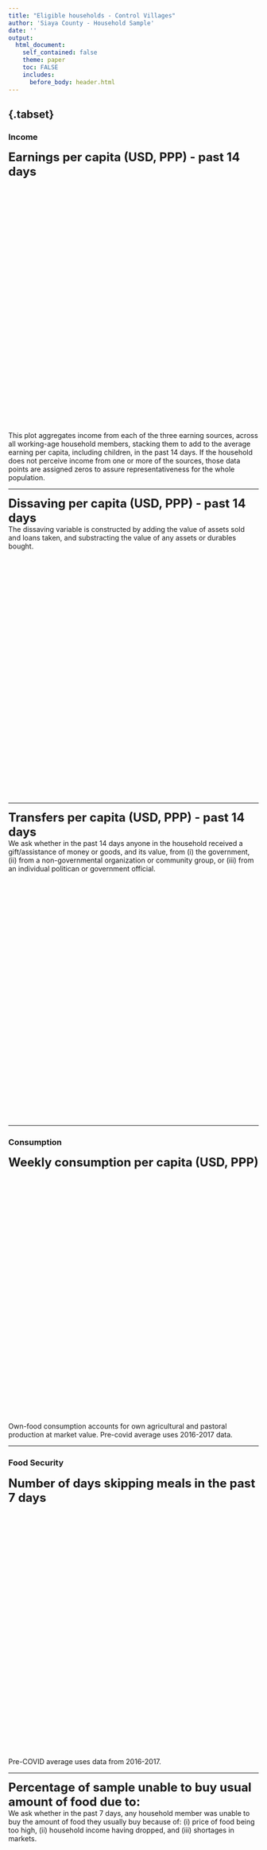 ```yaml
---
title: "Eligible households - Control Villages"
author: 'Siaya County - Household Sample'
date: ''
output:
  html_document:
    self_contained: false
    theme: paper
    toc: FALSE
    includes: 
      before_body: header.html
---
```




  
##  {.tabset}

### Income  
<font size="5">**Earnings per capita (USD, PPP) - past 14 days**</font>
<!--html_preserve--><div id="htmlwidget-03e5aa4b1f4818221972" style="width:672px;height:480px;" class="dygraphs html-widget"></div>
<script type="application/json" data-for="htmlwidget-03e5aa4b1f4818221972">{"x":{"attrs":{"axes":{"x":{"pixelsPerLabel":50,"drawGrid":false,"drawAxis":true},"y":{"drawGrid":false,"drawAxis":true}},"series":{"Wage earnings":{"axis":"y","strokeWidth":4},"Self-employment earnings":{"axis":"y","strokeWidth":4},"Agricultural earnings":{"axis":"y","strokeWidth":4}},"title":"","labels":["week","Wage earnings","Self-employment earnings","Agricultural earnings"],"retainDateWindow":false,"xlabel":"Weeks","ylabel":"USD, PPP","legend":"auto","labelsDivWidth":250,"labelsShowZeroValues":true,"labelsSeparateLines":true,"stackedGraph":true,"fillGraph":false,"fillAlpha":0.15,"stepPlot":false,"drawPoints":true,"pointSize":4,"drawGapEdgePoints":false,"connectSeparatedPoints":false,"strokeWidth":1,"strokeBorderColor":"white","colors":["#66C2A5","#FC8D62","#8DA0CB","#E78AC3","#A6D854"],"colorValue":0.5,"colorSaturation":1,"includeZero":true,"drawAxesAtZero":false,"logscale":false,"axisTickSize":3,"axisLineColor":"black","axisLineWidth":4,"axisLabelColor":"black","axisLabelFontSize":14,"axisLabelWidth":60,"drawGrid":true,"gridLineWidth":0.3,"rightGap":5,"digitsAfterDecimal":2,"labelsKMB":false,"labelsKMG2":false,"labelsUTC":false,"maxNumberWidth":6,"animatedZooms":false,"mobileDisableYTouch":true,"disableZoom":false,"highlightCircleSize":3,"highlightSeriesBackgroundAlpha":0.5,"highlightSeriesOpts":{"strokeWidth":3},"hideOverlayOnMouseOut":true},"annotations":[{"x":"1","shortText":"April 11","width":60,"height":25,"attachAtBottom":true,"series":"Agricultural earnings"},{"x":"8","shortText":"May 30","width":60,"height":25,"attachAtBottom":true,"series":"Agricultural earnings"}],"shadings":[],"events":[],"format":"numeric","data":[[0,1,2,3,4,5,6,7,8,9],[null,1.56302559375763,0.433553487062454,0.68493115901947,0.478608697652817,0.855981409549713,1.15213072299957,0.768641948699951,0.413502216339111,null],[null,0.494357645511627,0.802882313728333,0.802960932254791,0.862416446208954,0.87449848651886,0.585092961788177,0.896044671535492,0.726578593254089,null],[null,0.50554096698761,0.310581773519516,0.344471216201782,0.468504935503006,0.298878848552704,0.389931321144104,0.239796087145805,0.0871479660272598,null]],"fixedtz":false,"tzone":"","plugins":{"Crosshair":{"direction":"vertical"}}},"evals":[],"jsHooks":[]}</script><!--/html_preserve-->
  

  This plot aggregates income from each of the three earning sources, across all working-age household members, stacking them to add to the average earning per capita, including children, in the past 14 days. If the household does not perceive income from one or more of the sources, those data points are assigned zeros to assure representativeness for the whole population.  
   
***  
  
<font size="5">**Dissaving per capita (USD, PPP) - past 14 days**</font>  
 The dissaving variable is constructed by adding the value of assets sold and loans taken, and substracting the value of any assets or durables bought.  

<!--html_preserve--><div id="htmlwidget-48325be53bd64f15ce20" style="width:672px;height:480px;" class="dygraphs html-widget"></div>
<script type="application/json" data-for="htmlwidget-48325be53bd64f15ce20">{"x":{"attrs":{"axes":{"x":{"pixelsPerLabel":50,"drawGrid":false,"drawAxis":true},"y":{"drawGrid":false,"drawAxis":true}},"series":{"Dissaving":{"axis":"y","strokeWidth":4}},"title":"","labels":["week","Dissaving"],"retainDateWindow":false,"xlabel":"Weeks","ylabel":"USD, PPP","stackedGraph":false,"fillGraph":false,"fillAlpha":0.15,"stepPlot":false,"drawPoints":true,"pointSize":4,"drawGapEdgePoints":false,"connectSeparatedPoints":false,"strokeWidth":1,"strokeBorderColor":"white","colors":["#E41A1C","#377EB8","#4DAF4A","#984EA3"],"colorValue":0.5,"colorSaturation":1,"includeZero":true,"drawAxesAtZero":false,"logscale":false,"axisTickSize":3,"axisLineColor":"black","axisLineWidth":4,"axisLabelColor":"black","axisLabelFontSize":14,"axisLabelWidth":60,"drawGrid":true,"gridLineWidth":0.3,"rightGap":5,"digitsAfterDecimal":2,"labelsKMB":false,"labelsKMG2":false,"labelsUTC":false,"maxNumberWidth":6,"animatedZooms":false,"mobileDisableYTouch":true,"disableZoom":false,"highlightCircleSize":3,"highlightSeriesBackgroundAlpha":0.5,"highlightSeriesOpts":{"strokeWidth":3},"legend":"always","labelsDivWidth":210,"labelsShowZeroValues":true,"labelsSeparateLines":false,"hideOverlayOnMouseOut":true},"annotations":[{"x":"1","shortText":"April 11","width":60,"height":25,"attachAtBottom":true,"series":"Dissaving"},{"x":"8","shortText":"May 30","width":60,"height":25,"attachAtBottom":true,"series":"Dissaving"}],"shadings":[],"events":[],"format":"numeric","data":[[0,1,2,3,4,5,6,7,8,9],[null,-0.324925124645233,1.52426469326019,1.82018184661865,1.99728012084961,2.43501353263855,1.85316824913025,1.18380677700043,1.24338662624359,null]],"fixedtz":false,"tzone":"","plugins":{"Crosshair":{"direction":"vertical"}}},"evals":[],"jsHooks":[]}</script><!--/html_preserve-->

   
***  
   
  <font size="5">**Transfers per capita (USD, PPP) - past 14 days**</font>  
    We ask whether in the past 14 days anyone in the household received a gift/assistance of money or goods, and its value, from (i) the government, (ii) from a non-governmental organization or community group, or (iii) from an individual politican or government official.  

<!--html_preserve--><div id="htmlwidget-ddc00d1c4021a0cea799" style="width:672px;height:480px;" class="dygraphs html-widget"></div>
<script type="application/json" data-for="htmlwidget-ddc00d1c4021a0cea799">{"x":{"attrs":{"axes":{"x":{"pixelsPerLabel":50,"drawGrid":false,"drawAxis":true},"y":{"drawGrid":false,"drawAxis":true}},"series":{"Government":{"axis":"y","strokeWidth":4},"NGO or community group":{"axis":"y","strokeWidth":4},"Politicians":{"axis":"y","strokeWidth":4}},"title":"","labels":["week","Government","NGO or community group","Politicians"],"retainDateWindow":false,"xlabel":"Weeks","ylabel":"USD, PPP","stackedGraph":false,"fillGraph":false,"fillAlpha":0.15,"stepPlot":false,"drawPoints":true,"pointSize":4,"drawGapEdgePoints":false,"connectSeparatedPoints":false,"strokeWidth":1,"strokeBorderColor":"white","colors":["#E41A1C","#377EB8","#4DAF4A","#984EA3"],"colorValue":0.5,"colorSaturation":1,"includeZero":true,"drawAxesAtZero":false,"logscale":false,"axisTickSize":3,"axisLineColor":"black","axisLineWidth":4,"axisLabelColor":"black","axisLabelFontSize":14,"axisLabelWidth":60,"drawGrid":true,"gridLineWidth":0.3,"rightGap":5,"digitsAfterDecimal":2,"labelsKMB":false,"labelsKMG2":false,"labelsUTC":false,"maxNumberWidth":6,"animatedZooms":false,"mobileDisableYTouch":true,"disableZoom":false,"highlightCircleSize":3,"highlightSeriesBackgroundAlpha":0.5,"highlightSeriesOpts":{"strokeWidth":3},"legend":"auto","labelsDivWidth":500,"labelsShowZeroValues":true,"labelsSeparateLines":false,"hideOverlayOnMouseOut":true},"annotations":[{"x":"1","shortText":"April 11","width":60,"height":25,"attachAtBottom":true,"series":"Politicians"},{"x":"8","shortText":"May 30","width":60,"height":25,"attachAtBottom":true,"series":"Politicians"}],"shadings":[],"events":[],"format":"numeric","data":[[0,1,2,3,4,5,6,7,8,9],[null,0.00298282131552696,0.00392860407009721,0.00805989373475313,0.00653347605839372,0.0205240361392498,0.0302249435335398,0.0183895118534565,0.0296183135360479,null],[null,0.0215781070291996,0.0302352271974087,0.0391113832592964,0.0627124011516571,0.0524990931153297,0.11847285181284,0.108365967869759,0.0325199589133263,null],[null,0.0505836792290211,0.0163470413535833,0.012032532133162,0.00371220242232084,0.00859910901635885,0.0349503308534622,0.0261918362230062,0,null]],"fixedtz":false,"tzone":"","plugins":{"Crosshair":{"direction":"vertical"}}},"evals":[],"jsHooks":[]}</script><!--/html_preserve-->
  

  
*** 

### Consumption

<font size="5">**Weekly consumption per capita (USD, PPP)**</font>
<!--html_preserve--><div id="htmlwidget-5d4127838190aa661b5b" style="width:672px;height:480px;" class="dygraphs html-widget"></div>
<script type="application/json" data-for="htmlwidget-5d4127838190aa661b5b">{"x":{"attrs":{"axes":{"x":{"pixelsPerLabel":50,"drawGrid":false,"drawAxis":true},"y":{"drawGrid":false,"drawAxis":true}},"series":{"Non-food expenditure":{"axis":"y","strokeWidth":4},"Food expenditure":{"axis":"y","strokeWidth":4},"Own-food consumption":{"axis":"y","strokeWidth":4}},"title":"","labels":["week","Non-food expenditure","Food expenditure","Own-food consumption"],"retainDateWindow":false,"xlabel":"Weeks","ylabel":"USD, PPP","legend":"auto","labelsDivWidth":250,"labelsShowZeroValues":true,"labelsSeparateLines":true,"stackedGraph":true,"fillGraph":false,"fillAlpha":0.15,"stepPlot":false,"drawPoints":true,"pointSize":4,"drawGapEdgePoints":false,"connectSeparatedPoints":false,"strokeWidth":1,"strokeBorderColor":"white","colors":["#66C2A5","#FC8D62","#8DA0CB","#E78AC3"],"colorValue":0.5,"colorSaturation":1,"includeZero":true,"drawAxesAtZero":false,"logscale":false,"axisTickSize":3,"axisLineColor":"black","axisLineWidth":4,"axisLabelColor":"black","axisLabelFontSize":14,"axisLabelWidth":60,"drawGrid":true,"gridLineWidth":0.3,"rightGap":5,"digitsAfterDecimal":2,"labelsKMB":false,"labelsKMG2":false,"labelsUTC":false,"maxNumberWidth":6,"animatedZooms":false,"mobileDisableYTouch":true,"disableZoom":false,"highlightCircleSize":3,"highlightSeriesBackgroundAlpha":0.5,"highlightSeriesOpts":{"strokeWidth":3},"hideOverlayOnMouseOut":true},"group":"Siaya County Sample","annotations":[{"x":"1","shortText":"April 11","width":60,"height":25,"attachAtBottom":true,"series":"Own-food consumption"},{"x":"8","shortText":"May 30","width":60,"height":25,"attachAtBottom":true,"series":"Own-food consumption"}],"shadings":[],"events":[{"pos":8.63761425018311,"label":"Pre-COVID average, food expenditure","labelLoc":"left","color":"orange","strokePattern":[2,2],"axis":"y"}],"format":"numeric","data":[[0,1,2,3,4,5,6,7,8,9],[null,5.09439849853516,3.39861512184143,5.64681386947632,4.28326797485352,3.71495127677917,3.47959303855896,3.24903297424316,3.94151043891907,null],[null,4.36887168884277,3.57114720344543,4.12275552749634,4.90834712982178,4.44330883026123,4.5844292640686,4.18466854095459,4.48288011550903,null],[null,2.48117733001709,2.20012760162354,2.17627120018005,2.52412271499634,1.98510181903839,2.24744033813477,2.17047834396362,1.80035042762756,null]],"plugins":{"Crosshair":{"direction":"vertical"}},"fixedtz":false,"tzone":""},"evals":[],"jsHooks":[]}</script><!--/html_preserve-->
Own-food consumption accounts for own agricultural and pastoral production at market value. Pre-covid average uses 2016-2017 data.

*** 

### Food Security  
<font size="5">**Number of days skipping meals in the past 7 days**</font>  

<!--html_preserve--><div id="htmlwidget-518a030256c41de83f48" style="width:672px;height:480px;" class="dygraphs html-widget"></div>
<script type="application/json" data-for="htmlwidget-518a030256c41de83f48">{"x":{"attrs":{"axes":{"x":{"pixelsPerLabel":50,"drawGrid":false,"drawAxis":true},"y":{"drawGrid":false,"drawAxis":true}},"series":{"Adults skipped meals":{"axis":"y","strokeWidth":4},"Children skipped meals":{"axis":"y","strokeWidth":4}},"title":"","labels":["week","Adults skipped meals","Children skipped meals"],"retainDateWindow":false,"xlabel":"Weeks","ylabel":"Number of days","stackedGraph":false,"fillGraph":false,"fillAlpha":0.15,"stepPlot":false,"drawPoints":true,"pointSize":4,"drawGapEdgePoints":false,"connectSeparatedPoints":false,"strokeWidth":1,"strokeBorderColor":"white","colors":["#E41A1C","#377EB8","#4DAF4A","#984EA3"],"colorValue":0.5,"colorSaturation":1,"includeZero":true,"drawAxesAtZero":false,"logscale":false,"axisTickSize":3,"axisLineColor":"black","axisLineWidth":4,"axisLabelColor":"black","axisLabelFontSize":14,"axisLabelWidth":60,"drawGrid":true,"gridLineWidth":0.3,"rightGap":5,"digitsAfterDecimal":2,"labelsKMB":false,"labelsKMG2":false,"labelsUTC":false,"maxNumberWidth":6,"animatedZooms":false,"mobileDisableYTouch":true,"disableZoom":false,"highlightCircleSize":3,"highlightSeriesBackgroundAlpha":0.5,"highlightSeriesOpts":{"strokeWidth":3},"legend":"auto","labelsDivWidth":210,"labelsShowZeroValues":true,"labelsSeparateLines":true,"hideOverlayOnMouseOut":true},"annotations":[{"x":"1","shortText":"April 11","width":60,"height":25,"attachAtBottom":true,"series":"Children skipped meals"},{"x":"8","shortText":"May 30","width":60,"height":25,"attachAtBottom":true,"series":"Children skipped meals"}],"shadings":[],"events":[{"pos":0.950723528862,"label":"Pre-COVID average","labelLoc":"left","color":"red","strokePattern":[2,2],"axis":"y"},{"pos":0.593185901641846,"label":"Pre-COVID average","labelLoc":"left","color":"cornflowerblue","strokePattern":[2,2],"axis":"y"}],"format":"numeric","data":[[0,1,2,3,4,5,6,7,8,9],[null,1.41354191303253,1.33201324939728,1.88422179222107,1.76177585124969,1.75486624240875,1.86277461051941,1.68882966041565,2.00863575935364,null],[null,1.09534215927124,1.05403673648834,1.30153155326843,1.16915953159332,1.29108273983002,1.25495994091034,1.23694229125977,1.28929424285889,null]],"fixedtz":false,"tzone":"","plugins":{"Crosshair":{"direction":"vertical"}}},"evals":[],"jsHooks":[]}</script><!--/html_preserve-->
Pre-COVID average uses data from 2016-2017.
     
***  
  
<font size="5">**Percentage of sample unable to buy usual amount of food due to:**</font>  
 We ask whether in the past 7 days, any household member was unable to buy the amount of food they usually buy because of: (i) price of food being too high, (ii) household income having dropped, and (iii) shortages in markets.  
   
 
   
<!--html_preserve--><div id="htmlwidget-4b4546a94264e8491f36" style="width:672px;height:480px;" class="dygraphs html-widget"></div>
<script type="application/json" data-for="htmlwidget-4b4546a94264e8491f36">{"x":{"attrs":{"axes":{"x":{"pixelsPerLabel":75,"drawGrid":false,"drawAxis":true},"y":{"drawGrid":false,"drawAxis":true}},"series":{"High food prices":{"axis":"y","strokeWidth":4},"Income drop":{"axis":"y","strokeWidth":4},"Shortages in markets":{"axis":"y","strokeWidth":4}},"title":"","labels":["week","High food prices","Income drop","Shortages in markets"],"retainDateWindow":false,"xlabel":"Weeks","ylabel":"Percentage of sample","stackedGraph":false,"fillGraph":false,"fillAlpha":0.15,"stepPlot":false,"drawPoints":true,"pointSize":4,"drawGapEdgePoints":false,"connectSeparatedPoints":false,"strokeWidth":1,"strokeBorderColor":"white","colors":["#E41A1C","#377EB8","#4DAF4A","#984EA3"],"colorValue":0.5,"colorSaturation":1,"includeZero":true,"drawAxesAtZero":false,"logscale":false,"axisTickSize":3,"axisLineColor":"black","axisLineWidth":4,"axisLabelColor":"black","axisLabelFontSize":14,"axisLabelWidth":60,"drawGrid":true,"gridLineWidth":0.3,"rightGap":5,"digitsAfterDecimal":2,"labelsKMB":false,"labelsKMG2":false,"labelsUTC":false,"maxNumberWidth":6,"animatedZooms":false,"mobileDisableYTouch":true,"disableZoom":false,"highlightCircleSize":3,"highlightSeriesBackgroundAlpha":0.5,"highlightSeriesOpts":{"strokeWidth":3},"legend":"auto","labelsDivWidth":450,"labelsShowZeroValues":true,"labelsSeparateLines":false,"hideOverlayOnMouseOut":true,"showRangeSelector":true,"dateWindow":["2","9"],"rangeSelectorHeight":40,"rangeSelectorPlotFillColor":" #A7B1C4","rangeSelectorPlotStrokeColor":"#808FAB","interactionModel":"Dygraph.Interaction.defaultModel"},"annotations":[{"x":"3","shortText":"April 25","width":60,"height":25,"attachAtBottom":true,"series":"Shortages in markets"},{"x":"8","shortText":"May 30","width":60,"height":25,"attachAtBottom":true,"series":"Shortages in markets"}],"shadings":[],"events":[],"format":"numeric","data":[[0,1,2,3,4,5,6,7,8,9],[null,null,null,70.6506271362305,71.7828369140625,74.0769729614258,79.1922607421875,76.204345703125,75.1546173095703,null],[null,null,null,72.9594497680664,64.1472244262695,74.6779708862305,76.787239074707,72.2406463623047,72.8437728881836,null],[null,null,null,53.350341796875,51.7851715087891,52.1602516174316,46.0406494140625,45.1745223999023,43.2767791748047,null]],"fixedtz":false,"tzone":"","plugins":{"Crosshair":{"direction":"vertical"}}},"evals":["attrs.interactionModel"],"jsHooks":[]}</script><!--/html_preserve-->
 
     
***  
   
   <font size="5">**Other food hardship experiences, percentage of sample**</font>  
    We ask whether in the past 7 days, any household member experienced: (i) having to reduce the number of meals and/or the portion of each meal they would usually eat, (ii) difficulties in going to food markets due to mobility restrictions imposed by government, and (iii) difficulties in buying food due to most food markets being closed.  
    
  
<!--html_preserve--><div id="htmlwidget-e720dc530cf96c3ce1c7" style="width:672px;height:480px;" class="dygraphs html-widget"></div>
<script type="application/json" data-for="htmlwidget-e720dc530cf96c3ce1c7">{"x":{"attrs":{"axes":{"x":{"pixelsPerLabel":75,"drawGrid":false,"drawAxis":true},"y":{"drawGrid":false,"drawAxis":true}},"series":{"Had to reduce meals":{"axis":"y","strokeWidth":4},"Mobility restrictions impede going to market":{"axis":"y","strokeWidth":4},"Closed food markets":{"axis":"y","strokeWidth":4}},"title":"","labels":["week","Had to reduce meals","Mobility restrictions impede going to market","Closed food markets"],"retainDateWindow":false,"xlabel":"Weeks","ylabel":"Percentage of sample","stackedGraph":false,"fillGraph":false,"fillAlpha":0.15,"stepPlot":false,"drawPoints":true,"pointSize":4,"drawGapEdgePoints":false,"connectSeparatedPoints":false,"strokeWidth":1,"strokeBorderColor":"white","colors":["#66C2A5","#FC8D62","#8DA0CB","#E78AC3"],"colorValue":0.5,"colorSaturation":1,"includeZero":true,"drawAxesAtZero":false,"logscale":false,"axisTickSize":3,"axisLineColor":"black","axisLineWidth":4,"axisLabelColor":"black","axisLabelFontSize":14,"axisLabelWidth":60,"drawGrid":true,"gridLineWidth":0.3,"rightGap":5,"digitsAfterDecimal":2,"labelsKMB":false,"labelsKMG2":false,"labelsUTC":false,"maxNumberWidth":6,"animatedZooms":false,"mobileDisableYTouch":true,"disableZoom":false,"highlightCircleSize":3,"highlightSeriesBackgroundAlpha":0.5,"highlightSeriesOpts":{"strokeWidth":3},"legend":"auto","labelsDivWidth":475,"labelsShowZeroValues":true,"labelsSeparateLines":false,"hideOverlayOnMouseOut":true,"showRangeSelector":true,"dateWindow":["2","9"],"rangeSelectorHeight":40,"rangeSelectorPlotFillColor":" #A7B1C4","rangeSelectorPlotStrokeColor":"#808FAB","interactionModel":"Dygraph.Interaction.defaultModel"},"annotations":[{"x":"3","shortText":"April 25","width":60,"height":25,"attachAtBottom":true,"series":"Closed food markets"},{"x":"8","shortText":"May 30","width":60,"height":25,"attachAtBottom":true,"series":"Closed food markets"}],"shadings":[],"events":[],"format":"numeric","data":[[0,1,2,3,4,5,6,7,8,9],[null,null,null,49.1098327636719,46.6667251586914,54.984260559082,48.4770812988281,49.8399047851562,60.6513977050781,null],[null,null,null,47.4548149108887,49.2675590515137,45.5992393493652,44.362606048584,47.404354095459,42.5888824462891,null],[null,null,null,46.7664947509766,45.1317901611328,43.2057456970215,45.8674354553223,40.9169464111328,36.6492881774902,null]],"fixedtz":false,"tzone":"","plugins":{"Crosshair":{"direction":"vertical"}}},"evals":["attrs.interactionModel"],"jsHooks":[]}</script><!--/html_preserve-->
 
   
***  
### Household enterprises  
<font size="5">**Enterprises revenue and profits in the past 14 days**</font>
<!--html_preserve--><div id="htmlwidget-ff79f9212d2d8ecef98b" style="width:672px;height:480px;" class="dygraphs html-widget"></div>
<script type="application/json" data-for="htmlwidget-ff79f9212d2d8ecef98b">{"x":{"attrs":{"axes":{"x":{"pixelsPerLabel":50,"drawGrid":false,"drawAxis":true},"y":{"drawGrid":false,"drawAxis":true}},"series":{"Total enterprise revenue":{"axis":"y","strokeWidth":4},"Total enterprise profits":{"axis":"y","strokeWidth":4}},"title":"","labels":["week","Total enterprise revenue","Total enterprise profits"],"retainDateWindow":false,"xlabel":"Weeks","ylabel":"USD, PPP","stackedGraph":false,"fillGraph":false,"fillAlpha":0.15,"stepPlot":false,"drawPoints":true,"pointSize":4,"drawGapEdgePoints":false,"connectSeparatedPoints":false,"strokeWidth":1,"strokeBorderColor":"white","colors":["#E41A1C","#377EB8","#4DAF4A","#984EA3"],"colorValue":0.5,"colorSaturation":1,"includeZero":true,"drawAxesAtZero":false,"logscale":false,"axisTickSize":3,"axisLineColor":"black","axisLineWidth":4,"axisLabelColor":"black","axisLabelFontSize":14,"axisLabelWidth":60,"drawGrid":true,"gridLineWidth":0.3,"rightGap":5,"digitsAfterDecimal":2,"labelsKMB":false,"labelsKMG2":false,"labelsUTC":false,"maxNumberWidth":6,"animatedZooms":false,"mobileDisableYTouch":true,"disableZoom":false,"highlightCircleSize":3,"highlightSeriesBackgroundAlpha":0.5,"highlightSeriesOpts":{"strokeWidth":3},"legend":"auto","labelsDivWidth":200,"labelsShowZeroValues":true,"labelsSeparateLines":true,"hideOverlayOnMouseOut":true},"annotations":[{"x":"1","shortText":"April 11","width":60,"height":25,"attachAtBottom":true,"series":"Total enterprise profits"},{"x":"8","shortText":"May 30","width":60,"height":25,"attachAtBottom":true,"series":"Total enterprise profits"}],"shadings":[],"events":[],"format":"numeric","data":[[0,1,2,3,4,5,6,7,8,9],[null,44.3854446411133,58.433708190918,43.9592361450195,37.5421981811523,35.2333869934082,31.3356285095215,66.6551208496094,64.6016082763672,null],[null,14.0010576248169,17.9788284301758,13.4922389984131,12.2287845611572,10.4473438262939,11.4137525558472,22.5277347564697,23.0187931060791,null]],"fixedtz":false,"tzone":"","plugins":{"Crosshair":{"direction":"vertical"}}},"evals":[],"jsHooks":[]}</script><!--/html_preserve-->
  
  ***  

### COVID-19  

<font size="5">**Reported COVID-19 Behavior Adoption**</font>    
We ask respondents whether they have changed their behavior in any way since learning about COVID-19, and if so, how  it has changed.

<!--html_preserve--><div id="htmlwidget-33e4de1f70fcfb7c37b9" style="width:672px;height:480px;" class="dygraphs html-widget"></div>
<script type="application/json" data-for="htmlwidget-33e4de1f70fcfb7c37b9">{"x":{"attrs":{"axes":{"x":{"pixelsPerLabel":50,"drawGrid":false,"drawAxis":true},"y":{"drawGrid":false,"drawAxis":true}},"series":{"Hand Washing":{"axis":"y","strokeWidth":4},"Face Mask":{"axis":"y","strokeWidth":4},"Stay Home":{"axis":"y","strokeWidth":4},"Hand Sanitizer":{"axis":"y","strokeWidth":4}},"title":"","labels":["week","Hand Washing","Face Mask","Stay Home","Hand Sanitizer"],"retainDateWindow":false,"xlabel":"Weeks","ylabel":"Percentage of sample","legend":"auto","labelsDivWidth":580,"labelsShowZeroValues":true,"labelsSeparateLines":false,"stackedGraph":false,"fillGraph":false,"fillAlpha":0.15,"stepPlot":false,"drawPoints":true,"pointSize":4,"drawGapEdgePoints":false,"connectSeparatedPoints":false,"strokeWidth":1,"strokeBorderColor":"white","colors":["#66C2A5","#FC8D62","#8DA0CB","#E78AC3"],"colorValue":0.5,"colorSaturation":1,"includeZero":true,"drawAxesAtZero":false,"logscale":false,"axisTickSize":3,"axisLineColor":"black","axisLineWidth":4,"axisLabelColor":"black","axisLabelFontSize":14,"axisLabelWidth":60,"drawGrid":true,"gridLineWidth":0.3,"rightGap":5,"digitsAfterDecimal":2,"labelsKMB":false,"labelsKMG2":false,"labelsUTC":false,"maxNumberWidth":6,"animatedZooms":false,"mobileDisableYTouch":true,"disableZoom":false,"highlightCircleSize":3,"highlightSeriesBackgroundAlpha":0.5,"highlightSeriesOpts":{"strokeWidth":3},"hideOverlayOnMouseOut":true},"annotations":[{"x":"1","shortText":"April 11","width":60,"height":25,"attachAtBottom":true,"series":"Hand Sanitizer"},{"x":"8","shortText":"May 30","width":60,"height":25,"attachAtBottom":true,"series":"Hand Sanitizer"}],"shadings":[],"events":[{"pos":1.7,"label":"Face masks mandatory","labelLoc":"bottom","color":"black","strokePattern":[7,3],"axis":"x"}],"format":"numeric","data":[[0,1,2,3,4,5,6,7,8,9],[null,84.7409973144531,89.3836822509766,83.6991958618164,84.4693908691406,88.2388229370117,87.5232238769531,88.8625564575195,92.1420364379883,null],[null,8.43404102325439,28.6422996520996,45.4381637573242,59.7357330322266,70.1484985351562,70.6527709960938,82.3527221679688,72.8067855834961,null],[null,37.8529624938965,41.0170364379883,35.6665534973145,32.6438980102539,31.930980682373,40.0582389831543,41.7446441650391,29.1259136199951,null],[null,22.5670642852783,23.8241710662842,21.296028137207,22.5312824249268,16.5976886749268,19.4247245788574,16.0826511383057,17.021390914917,null]],"fixedtz":false,"tzone":"","plugins":{"Crosshair":{"direction":"vertical"}}},"evals":[],"jsHooks":[]}</script><!--/html_preserve-->
   
    
***  

<font size="5">**Reported COVID-19 Symptoms, past 14 days**</font>  
We ask respondents whether they have experienced any illnesses or symptoms of a given list in the past 14 days.  
  

<!--html_preserve--><div id="htmlwidget-696fc56d9eb3a1ea1a7d" style="width:672px;height:480px;" class="dygraphs html-widget"></div>
<script type="application/json" data-for="htmlwidget-696fc56d9eb3a1ea1a7d">{"x":{"attrs":{"axes":{"x":{"pixelsPerLabel":50,"drawGrid":false,"drawAxis":true},"y":{"drawGrid":false,"drawAxis":true}},"series":{"Fever":{"axis":"y","strokeWidth":4},"Tired":{"axis":"y","strokeWidth":4},"Cough":{"axis":"y","strokeWidth":4},"Fever+Cough":{"axis":"y","strokeWidth":4}},"title":"","labels":["week","Fever","Tired","Cough","Fever+Cough"],"retainDateWindow":false,"xlabel":"Weeks","ylabel":"Percentage of sample","legend":"auto","labelsDivWidth":500,"labelsShowZeroValues":true,"labelsSeparateLines":false,"stackedGraph":false,"fillGraph":false,"fillAlpha":0.15,"stepPlot":false,"drawPoints":true,"pointSize":4,"drawGapEdgePoints":false,"connectSeparatedPoints":false,"strokeWidth":1,"strokeBorderColor":"white","colors":["#66C2A5","#FC8D62","#8DA0CB","#E78AC3"],"colorValue":0.5,"colorSaturation":1,"includeZero":true,"drawAxesAtZero":false,"logscale":false,"axisTickSize":3,"axisLineColor":"black","axisLineWidth":4,"axisLabelColor":"black","axisLabelFontSize":14,"axisLabelWidth":60,"drawGrid":true,"gridLineWidth":0.3,"rightGap":5,"digitsAfterDecimal":2,"labelsKMB":false,"labelsKMG2":false,"labelsUTC":false,"maxNumberWidth":6,"animatedZooms":false,"mobileDisableYTouch":true,"disableZoom":false,"highlightCircleSize":3,"highlightSeriesBackgroundAlpha":0.5,"highlightSeriesOpts":{"strokeWidth":3},"hideOverlayOnMouseOut":true},"annotations":[{"x":"1","shortText":"April 11","width":60,"height":25,"attachAtBottom":true,"series":"Fever+Cough"},{"x":"8","shortText":"May 30","width":60,"height":25,"attachAtBottom":true,"series":"Fever+Cough"}],"shadings":[],"events":[],"format":"numeric","data":[[0,1,2,3,4,5,6,7,8,9],[null,15.0459718704224,14.6030712127686,12.4927434921265,13.3201580047607,12.8931121826172,17.641357421875,14.2283067703247,15.6359329223633,null],[null,8.03249454498291,7.512451171875,2.42268490791321,4.49235343933105,3.60284638404846,5.01928329467773,4.45985221862793,2.18132638931274,null],[null,10.3602867126465,5.00862503051758,1.71152710914612,2.0826780796051,7.10077524185181,3.08152985572815,1.28688514232635,2.17023110389709,null],[null,2.93076300621033,1.79572904109955,1.32443499565125,0.886962652206421,3.96395444869995,2.61910128593445,0.577916979789734,1.10508692264557,null]],"fixedtz":false,"tzone":"","plugins":{"Crosshair":{"direction":"vertical"}}},"evals":[],"jsHooks":[]}</script><!--/html_preserve-->
  
  

*** 

<font size="5">**Number of in-person interactions (other than HH members)**</font>  
  We ask: "Taken together, how many people outside this household have you interacted with in-person?"   

<!--html_preserve--><div id="htmlwidget-2191c3777448396e3bb7" style="width:672px;height:480px;" class="dygraphs html-widget"></div>
<script type="application/json" data-for="htmlwidget-2191c3777448396e3bb7">{"x":{"attrs":{"axes":{"x":{"pixelsPerLabel":50,"drawGrid":false,"drawAxis":true},"y":{"drawGrid":false,"drawAxis":true}},"series":{"In the past 14 days":{"axis":"y","strokeWidth":4},"In the past 7 days":{"axis":"y","strokeWidth":4},"Today":{"axis":"y","strokeWidth":4}},"title":"","labels":["week","In the past 14 days","In the past 7 days","Today"],"retainDateWindow":false,"xlabel":"Weeks","ylabel":"Number of people","legend":"auto","labelsDivWidth":500,"labelsShowZeroValues":true,"labelsSeparateLines":false,"highlightCircleSize":3,"highlightSeriesBackgroundAlpha":0.5,"highlightSeriesOpts":{"strokeWidth":3},"hideOverlayOnMouseOut":true,"stackedGraph":false,"fillGraph":false,"fillAlpha":0.15,"stepPlot":false,"drawPoints":true,"pointSize":4,"drawGapEdgePoints":false,"connectSeparatedPoints":false,"strokeWidth":1,"strokeBorderColor":"white","colors":["#E41A1C","#377EB8","#4DAF4A","#984EA3"],"colorValue":0.5,"colorSaturation":1,"includeZero":true,"drawAxesAtZero":false,"logscale":false,"axisTickSize":3,"axisLineColor":"black","axisLineWidth":4,"axisLabelColor":"black","axisLabelFontSize":14,"axisLabelWidth":60,"drawGrid":true,"gridLineWidth":0.3,"rightGap":5,"digitsAfterDecimal":2,"labelsKMB":false,"labelsKMG2":false,"labelsUTC":false,"maxNumberWidth":6,"animatedZooms":false,"mobileDisableYTouch":true,"disableZoom":false},"annotations":[{"x":"1","shortText":"April 11","width":60,"height":25,"attachAtBottom":true,"series":"Today"},{"x":"8","shortText":"May 30","width":60,"height":25,"attachAtBottom":true,"series":"Today"}],"shadings":[],"events":[],"format":"numeric","data":[[0,1,2,3,4,5,6,7,8,9],[null,10.8028039932251,11.5434694290161,12.9963474273682,14.1159181594849,13.5901546478271,14.9857978820801,14.0865592956543,17.9291973114014,null],[null,8.52245807647705,8.87246227264404,10.1295948028564,10.7105979919434,11.1864585876465,11.869514465332,11.6890077590942,14.6808061599731,null],[null,3.18575310707092,3.01866483688354,2.88494563102722,3.30444359779358,3.00526189804077,3.05654716491699,3.00977683067322,3.29037117958069,null]],"plugins":{"Crosshair":{"direction":"vertical"}},"fixedtz":false,"tzone":""},"evals":[],"jsHooks":[]}</script><!--/html_preserve-->
  

*** 
  
### Labor Supply

<font size="5">**Weekly labor supply (hours per household adult)**</font>
<!--html_preserve--><div id="htmlwidget-d633480491dc18c43965" style="width:672px;height:480px;" class="dygraphs html-widget"></div>
<script type="application/json" data-for="htmlwidget-d633480491dc18c43965">{"x":{"attrs":{"axes":{"x":{"pixelsPerLabel":50,"drawGrid":false,"drawAxis":true},"y":{"drawGrid":false,"drawAxis":true}},"series":{"Agricultural labor supply":{"axis":"y","strokeWidth":4},"Wage labor supply":{"axis":"y","strokeWidth":4},"Own enterprise labor supply":{"axis":"y","strokeWidth":4}},"title":"","labels":["week","Agricultural labor supply","Wage labor supply","Own enterprise labor supply"],"retainDateWindow":false,"xlabel":"Weeks","ylabel":"Hours per adult household member","legend":"auto","labelsDivWidth":550,"labelsShowZeroValues":true,"labelsSeparateLines":false,"stackedGraph":true,"fillGraph":false,"fillAlpha":0.15,"stepPlot":false,"drawPoints":true,"pointSize":4,"drawGapEdgePoints":false,"connectSeparatedPoints":false,"strokeWidth":1,"strokeBorderColor":"white","colors":["#66C2A5","#FC8D62","#8DA0CB","#E78AC3"],"colorValue":0.5,"colorSaturation":1,"includeZero":true,"drawAxesAtZero":false,"logscale":false,"axisTickSize":3,"axisLineColor":"black","axisLineWidth":4,"axisLabelColor":"black","axisLabelFontSize":14,"axisLabelWidth":60,"drawGrid":true,"gridLineWidth":0.3,"rightGap":5,"digitsAfterDecimal":2,"labelsKMB":false,"labelsKMG2":false,"labelsUTC":false,"maxNumberWidth":6,"animatedZooms":false,"mobileDisableYTouch":true,"disableZoom":false,"highlightCircleSize":3,"highlightSeriesBackgroundAlpha":0.5,"highlightSeriesOpts":{"strokeWidth":3},"hideOverlayOnMouseOut":true},"group":"Siaya County Sample","annotations":[{"x":"1","shortText":"April 11","width":60,"height":25,"attachAtBottom":true,"series":"Own enterprise labor supply"},{"x":"8","shortText":"May 30","width":60,"height":25,"attachAtBottom":true,"series":"Own enterprise labor supply"}],"shadings":[],"events":[],"format":"numeric","data":[[0,1,2,3,4,5,6,7,8,9],[null,15.4078016281128,18.4411544799805,18.5461521148682,19.201343536377,18.8299102783203,17.5974140167236,17.9711990356445,16.6770496368408,null],[null,1.10347330570221,0.687610685825348,1.47062468528748,0.99830162525177,1.11063599586487,1.39587378501892,1.5570513010025,1.3612607717514,null],[null,1.49260866641998,2.86584830284119,3.7396411895752,3.2979302406311,3.56481194496155,2.39488220214844,3.98506617546082,2.80776143074036,null]],"plugins":{"Crosshair":{"direction":"vertical"}},"fixedtz":false,"tzone":""},"evals":[],"jsHooks":[]}</script><!--/html_preserve-->
  
  This plot aggregates hours worked on each of the three sources, across all working-age household members, stacking them to add to the average weekly labor supply per household adult. If the household does not work any hours on one or more of the labor categories, those data points are assigned zeros to assure representativeness of the whole population. 

***  
### Children Education  

<font size="5">**Children educational activities**</font>  
     We ask what has each child been doing over the last 15 minutes, whether the child has done any learning-related activities in the past 24 hours, and if so, what kind of activity. From this question we also learn whether the child attended school.
<!--html_preserve--><div id="htmlwidget-a038db5152ed974a0921" style="width:672px;height:480px;" class="dygraphs html-widget"></div>
<script type="application/json" data-for="htmlwidget-a038db5152ed974a0921">{"x":{"attrs":{"axes":{"x":{"pixelsPerLabel":50,"drawGrid":false,"drawAxis":true},"y":{"drawGrid":false,"drawAxis":true}},"series":{"Attended school in past 24hrs":{"axis":"y","strokeWidth":4},"Any learning in past 24hrs":{"axis":"y","strokeWidth":4},"Any learning in past 15mins":{"axis":"y","strokeWidth":4}},"title":"","labels":["week","Attended school in past 24hrs","Any learning in past 24hrs","Any learning in past 15mins"],"retainDateWindow":false,"xlabel":"Weeks","ylabel":"Percentage of sample","legend":"auto","labelsDivWidth":570,"labelsShowZeroValues":true,"labelsSeparateLines":false,"highlightCircleSize":3,"highlightSeriesBackgroundAlpha":0.5,"highlightSeriesOpts":{"strokeWidth":3},"hideOverlayOnMouseOut":true,"stackedGraph":false,"fillGraph":false,"fillAlpha":0.15,"stepPlot":false,"drawPoints":true,"pointSize":4,"drawGapEdgePoints":false,"connectSeparatedPoints":false,"strokeWidth":1,"strokeBorderColor":"white","colors":["#E41A1C","#377EB8","#4DAF4A","#984EA3"],"colorValue":0.5,"colorSaturation":1,"includeZero":false,"drawAxesAtZero":false,"logscale":false,"axisTickSize":3,"axisLineColor":"black","axisLineWidth":4,"axisLabelColor":"black","axisLabelFontSize":14,"axisLabelWidth":60,"drawGrid":true,"gridLineWidth":0.3,"rightGap":5,"digitsAfterDecimal":2,"labelsKMB":false,"labelsKMG2":false,"labelsUTC":false,"maxNumberWidth":6,"animatedZooms":false,"mobileDisableYTouch":true,"disableZoom":false},"group":"Siaya County Sample","annotations":[{"x":"1","shortText":"April 11","width":60,"height":25,"attachAtBottom":true,"series":"Any learning in past 15mins"},{"x":"8","shortText":"May 30","width":60,"height":25,"attachAtBottom":true,"series":"Any learning in past 15mins"}],"shadings":[],"events":[],"format":"numeric","data":[[0,1,2,3,4,5,6,7,8,9],[null,25.211296081543,32.4708290100098,28.9974327087402,29.0617027282715,31.3329486846924,33.059741973877,33.5579452514648,30.9527397155762,null],[null,72.365608215332,66.0940322875977,68.998176574707,67.4165496826172,66.9119567871094,66.7434844970703,63.8107299804688,67.9222030639648,null],[null,6.33577108383179,2.27788805961609,3.65414500236511,2.9028480052948,4.13324975967407,2.63301563262939,2.4998140335083,0,null]],"plugins":{"Crosshair":{"direction":"vertical"}},"fixedtz":false,"tzone":""},"evals":[],"jsHooks":[]}</script><!--/html_preserve-->

   
   
***  
  
### Household Violence


<font size="5">**Gender violence**</font>

We ask married/cohabitant female respondents whether their husband/partner has (i) threaten to harm them or someone close to them, (ii) hit, slapped, kicked, or physically hurt them, and (iii) forced them to perform sexual acts.*  
<!--html_preserve--><div id="htmlwidget-52a7a5c9d48ccea7962d" style="width:672px;height:480px;" class="dygraphs html-widget"></div>
<script type="application/json" data-for="htmlwidget-52a7a5c9d48ccea7962d">{"x":{"attrs":{"axes":{"x":{"pixelsPerLabel":50,"drawGrid":false,"drawAxis":true},"y":{"drawGrid":false,"drawAxis":true}},"series":{"Threaten to harm them":{"axis":"y","strokeWidth":4},"Physically hurt them":{"axis":"y","strokeWidth":4},"Forced them to perform sexual acts":{"axis":"y","strokeWidth":4}},"title":"","labels":["week","Threaten to harm them","Physically hurt them","Forced them to perform sexual acts"],"retainDateWindow":false,"xlabel":"Weeks","ylabel":"Percentage of married/cohabitant females","legend":"auto","labelsDivWidth":580,"labelsShowZeroValues":true,"labelsSeparateLines":false,"highlightCircleSize":3,"highlightSeriesBackgroundAlpha":0.5,"highlightSeriesOpts":{"strokeWidth":3},"hideOverlayOnMouseOut":true,"stackedGraph":false,"fillGraph":false,"fillAlpha":0.15,"stepPlot":false,"drawPoints":true,"pointSize":4,"drawGapEdgePoints":false,"connectSeparatedPoints":false,"strokeWidth":1,"strokeBorderColor":"white","colors":["#E41A1C","#377EB8","#4DAF4A","#984EA3"],"colorValue":0.5,"colorSaturation":1,"includeZero":false,"drawAxesAtZero":false,"logscale":false,"axisTickSize":3,"axisLineColor":"black","axisLineWidth":4,"axisLabelColor":"black","axisLabelFontSize":14,"axisLabelWidth":60,"drawGrid":true,"gridLineWidth":0.3,"rightGap":5,"digitsAfterDecimal":2,"labelsKMB":false,"labelsKMG2":false,"labelsUTC":false,"maxNumberWidth":6,"animatedZooms":false,"mobileDisableYTouch":true,"disableZoom":false},"group":"Siaya County Sample","annotations":[{"x":"1","shortText":"April 11","width":60,"height":25,"attachAtBottom":true,"series":"Forced them to perform sexual acts"},{"x":"8","shortText":"May 30","width":60,"height":25,"attachAtBottom":true,"series":"Forced them to perform sexual acts"}],"shadings":[],"events":[],"format":"numeric","data":[[0,1,2,3,4,5,6,7,8,9],[null,1.10865640640259,3.10610747337341,5.66948938369751,7.84325456619263,11.5280780792236,5.12263107299805,9.58884334564209,9.08101844787598,null],[null,3.90623092651367,4.93361330032349,5.51496028900146,3.05113959312439,1.79863202571869,1.0034019947052,0.791276335716248,1.96889340877533,null],[null,0.842838287353516,4.19198226928711,0,1.46454703807831,0.854357600212097,0,7.66313505172729,11.1570625305176,null]],"plugins":{"Crosshair":{"direction":"vertical"}},"fixedtz":false,"tzone":""},"evals":[],"jsHooks":[]}</script><!--/html_preserve-->
  *This plot shows data only for the share of female respondents that were surveyed by a female field officer, and are currently married or living with a partner. This sub-sample accounts for ~55% of all married/cohabitant females in the study sample, and ~36% of all females.  
     
***  
  
<font size="5">**Violence in the household**</font>  
We ask: (i) Over the past 14 days, has there been a higher than usual amount of fights with members of your household?, and (ii) In the past 14 days, did you or your partner ever beat any of the children living in this household?  
<!--html_preserve--><div id="htmlwidget-ef55f23b99c6a0750049" style="width:672px;height:480px;" class="dygraphs html-widget"></div>
<script type="application/json" data-for="htmlwidget-ef55f23b99c6a0750049">{"x":{"attrs":{"axes":{"x":{"pixelsPerLabel":50,"drawGrid":false,"drawAxis":true},"y":{"drawGrid":false,"drawAxis":true}},"series":{"Children were beaten":{"axis":"y","strokeWidth":4},"More fights than usual":{"axis":"y","strokeWidth":4}},"title":"","labels":["week","Children were beaten","More fights than usual"],"retainDateWindow":false,"xlabel":"Weeks","ylabel":"Percentage of sample","legend":"auto","labelsDivWidth":350,"labelsShowZeroValues":true,"labelsSeparateLines":false,"highlightCircleSize":3,"highlightSeriesBackgroundAlpha":0.5,"highlightSeriesOpts":{"strokeWidth":3},"hideOverlayOnMouseOut":true,"stackedGraph":false,"fillGraph":false,"fillAlpha":0.15,"stepPlot":false,"drawPoints":true,"pointSize":4,"drawGapEdgePoints":false,"connectSeparatedPoints":false,"strokeWidth":1,"strokeBorderColor":"white","colors":["#E41A1C","#377EB8","#4DAF4A","#984EA3"],"colorValue":0.5,"colorSaturation":1,"includeZero":false,"drawAxesAtZero":false,"logscale":false,"axisTickSize":3,"axisLineColor":"black","axisLineWidth":4,"axisLabelColor":"black","axisLabelFontSize":14,"axisLabelWidth":60,"drawGrid":true,"gridLineWidth":0.3,"rightGap":5,"digitsAfterDecimal":2,"labelsKMB":false,"labelsKMG2":false,"labelsUTC":false,"maxNumberWidth":6,"animatedZooms":false,"mobileDisableYTouch":true,"disableZoom":false},"group":"Siaya County Sample","annotations":[{"x":"1","shortText":"April 11","width":60,"height":25,"attachAtBottom":true,"series":"More fights than usual"},{"x":"8","shortText":"May 30","width":60,"height":25,"attachAtBottom":true,"series":"More fights than usual"}],"shadings":[],"events":[],"format":"numeric","data":[[0,1,2,3,4,5,6,7,8,9],[null,null,21.2420616149902,23.0441837310791,26.7562351226807,23.1181297302246,25.5592670440674,26.9867172241211,29.5283851623535,null],[null,5.94799709320068,4.60954141616821,6.2290153503418,6.07728862762451,9.4780330657959,10.1654996871948,7.13798332214355,12.1993942260742,null]],"plugins":{"Crosshair":{"direction":"vertical"}},"fixedtz":false,"tzone":""},"evals":[],"jsHooks":[]}</script><!--/html_preserve-->


***  

### Trust

<font size="5">**Trust in government**</font>  

How much do you trust your country’s government to take care of its citizens?  
<!--html_preserve--><div id="htmlwidget-3309d5a9fdc38c559d48" style="width:672px;height:480px;" class="dygraphs html-widget"></div>
<script type="application/json" data-for="htmlwidget-3309d5a9fdc38c559d48">{"x":{"attrs":{"axes":{"x":{"pixelsPerLabel":50,"drawGrid":false,"drawAxis":true},"y":{"valueRange":[0,110],"drawGrid":false,"drawAxis":true}},"series":{"Strongly distrust":{"axis":"y","strokeWidth":4},"Somewhat distrust":{"axis":"y","strokeWidth":4},"Neither trust nor distrust":{"axis":"y","strokeWidth":4},"Somewhat trust":{"axis":"y","strokeWidth":4},"Strongly trust":{"axis":"y","strokeWidth":4}},"title":"","labels":["week","Strongly distrust","Somewhat distrust","Neither trust nor distrust","Somewhat trust","Strongly trust"],"retainDateWindow":false,"xlabel":"Weeks","ylabel":"Percentage of sample","legend":"auto","labelsDivWidth":450,"labelsShowZeroValues":true,"labelsSeparateLines":false,"stackedGraph":true,"fillGraph":false,"fillAlpha":0.15,"stepPlot":false,"drawPoints":true,"pointSize":4,"drawGapEdgePoints":false,"connectSeparatedPoints":false,"strokeWidth":1,"strokeBorderColor":"white","colors":["#66C2A5","#FC8D62","#8DA0CB","#E78AC3","#A6D854"],"colorValue":0.5,"colorSaturation":1,"includeZero":true,"drawAxesAtZero":false,"logscale":false,"axisTickSize":3,"axisLineColor":"black","axisLineWidth":4,"axisLabelColor":"black","axisLabelFontSize":14,"axisLabelWidth":60,"drawGrid":true,"gridLineWidth":0.3,"rightGap":5,"digitsAfterDecimal":2,"labelsKMB":false,"labelsKMG2":false,"labelsUTC":false,"maxNumberWidth":6,"animatedZooms":false,"mobileDisableYTouch":true,"disableZoom":false,"highlightCircleSize":3,"highlightSeriesBackgroundAlpha":0.5,"highlightSeriesOpts":{"strokeWidth":3},"hideOverlayOnMouseOut":true},"group":"Siaya County Sample","annotations":[{"x":"1","shortText":"April 11","width":60,"height":25,"attachAtBottom":true,"series":"Strongly trust"},{"x":"8","shortText":"May 30","width":60,"height":25,"attachAtBottom":true,"series":"Strongly trust"}],"shadings":[],"events":[],"format":"numeric","data":[[0,1,2,3,4,5,6,7,8,9],[null,3.74988913536072,2.71481323242188,5.02290534973145,2.93886709213257,4.15013456344604,3.32460021972656,9.45348739624023,8.08773899078369,null],[null,7.41757440567017,6.79365396499634,6.15456485748291,4.65741014480591,3.99455046653748,5.81718921661377,4.93887710571289,2.87225794792175,null],[null,6.82697677612305,4.30166673660278,8.27661228179932,7.30208921432495,8.22310256958008,4.32018661499023,6.23874378204346,10.1258935928345,null],[null,34.1615943908691,35.6298332214355,26.3030433654785,26.1630058288574,31.0016193389893,28.341854095459,27.2488269805908,29.8547267913818,null],[null,47.8439674377441,50.5600318908691,54.2428741455078,58.9386291503906,52.6305923461914,58.1961708068848,52.1200637817383,49.059383392334,null]],"plugins":{"Crosshair":{"direction":"vertical"}},"fixedtz":false,"tzone":""},"evals":[],"jsHooks":[]}</script><!--/html_preserve-->
   
***   
  
  <font size="5">**Trust in other people**</font>  

Generally speaking, would you say that most people can be trusted or that you need to be very careful in dealing with people?  
<!--html_preserve--><div id="htmlwidget-86b75106727997802bb3" style="width:672px;height:480px;" class="dygraphs html-widget"></div>
<script type="application/json" data-for="htmlwidget-86b75106727997802bb3">{"x":{"attrs":{"axes":{"x":{"pixelsPerLabel":50,"drawGrid":false,"drawAxis":true},"y":{"valueRange":[0,110],"drawGrid":false,"drawAxis":true}},"series":{"Need to be careful":{"axis":"y","strokeWidth":4},"Most people can be trusted":{"axis":"y","strokeWidth":4},"Don't know":{"axis":"y","strokeWidth":4}},"title":"","labels":["week","Need to be careful","Most people can be trusted","Don't know"],"retainDateWindow":false,"xlabel":"Weeks","ylabel":"Percentage of sample","legend":"auto","labelsDivWidth":500,"labelsShowZeroValues":true,"labelsSeparateLines":false,"stackedGraph":true,"fillGraph":false,"fillAlpha":0.15,"stepPlot":false,"drawPoints":true,"pointSize":4,"drawGapEdgePoints":false,"connectSeparatedPoints":false,"strokeWidth":1,"strokeBorderColor":"white","colors":["#E41A1C","#377EB8","#4DAF4A","#984EA3","#FF7F00"],"colorValue":0.5,"colorSaturation":1,"includeZero":true,"drawAxesAtZero":false,"logscale":false,"axisTickSize":3,"axisLineColor":"black","axisLineWidth":4,"axisLabelColor":"black","axisLabelFontSize":14,"axisLabelWidth":60,"drawGrid":true,"gridLineWidth":0.3,"rightGap":5,"digitsAfterDecimal":2,"labelsKMB":false,"labelsKMG2":false,"labelsUTC":false,"maxNumberWidth":6,"animatedZooms":false,"mobileDisableYTouch":true,"disableZoom":false,"highlightCircleSize":3,"highlightSeriesBackgroundAlpha":0.5,"highlightSeriesOpts":{"strokeWidth":3},"hideOverlayOnMouseOut":true},"group":"Siaya County Sample","annotations":[],"shadings":[],"events":[],"format":"numeric","data":[[0,1,2,3,4,5,6,7,8,9],[null,94.9024353027344,95.3830413818359,93.9597091674805,93.1927108764648,93.8841171264648,93.2766036987305,95.5109100341797,96.177131652832,null],[null,4.66904067993164,4.61695671081543,5.49059152603149,6.48081159591675,6.11588335037231,6.19629526138306,3.44678282737732,3.04398226737976,null],[null,0.428523302078247,0,0.549700021743774,0.326477825641632,0,0.527104258537292,1.04230773448944,0.778886616230011,null]],"plugins":{"Crosshair":{"direction":"vertical"}},"fixedtz":false,"tzone":""},"evals":[],"jsHooks":[]}</script><!--/html_preserve-->


*** 

### Mental health


<font size="5">**Depression, CES-D-10**</font>  

**The Centre for Epidemiological Studies Depression Scale** (CES-D-10) is a 10-item Likert scale questionnaire assessing depressive symptoms in the past week. It includes three items on depressed affect, five items on somatic symptoms, and two on positive affect. Options for each item range from “rarely or none of the time” (score of 0) to “all of the time” (score of 3). Scoring is reversed for positive affect statements. Total scores can range from 0 to 30. **Higher scores suggest greater severity of symptoms.**  

<!--html_preserve--><div id="htmlwidget-04c3a6d893d5326d5401" style="width:672px;height:480px;" class="dygraphs html-widget"></div>
<script type="application/json" data-for="htmlwidget-04c3a6d893d5326d5401">{"x":{"attrs":{"axes":{"x":{"pixelsPerLabel":50,"drawGrid":false,"drawAxis":true},"y":{"drawGrid":false,"drawAxis":true}},"series":{"CES-D score":{"axis":"y","strokeWidth":4}},"title":"","labels":["week","CES-D score"],"retainDateWindow":false,"xlabel":"Weeks","ylabel":"Average score","legend":"auto","labelsDivWidth":450,"labelsShowZeroValues":true,"labelsSeparateLines":false,"stackedGraph":false,"fillGraph":false,"fillAlpha":0.15,"stepPlot":false,"drawPoints":true,"pointSize":4,"drawGapEdgePoints":false,"connectSeparatedPoints":false,"strokeWidth":1,"strokeBorderColor":"white","colors":["#66C2A5","#FC8D62","#8DA0CB","#E78AC3","#A6D854"],"colorValue":0.5,"colorSaturation":1,"includeZero":true,"drawAxesAtZero":false,"logscale":false,"axisTickSize":3,"axisLineColor":"black","axisLineWidth":4,"axisLabelColor":"black","axisLabelFontSize":14,"axisLabelWidth":60,"drawGrid":true,"gridLineWidth":0.3,"rightGap":5,"digitsAfterDecimal":2,"labelsKMB":false,"labelsKMG2":false,"labelsUTC":false,"maxNumberWidth":6,"animatedZooms":false,"mobileDisableYTouch":true,"disableZoom":false,"highlightCircleSize":3,"highlightSeriesBackgroundAlpha":0.5,"highlightSeriesOpts":{"strokeWidth":3},"hideOverlayOnMouseOut":true},"group":"Siaya County Sample","annotations":[{"x":"1","shortText":"April 11","width":60,"height":25,"attachAtBottom":true,"series":"CES-D score"},{"x":"8","shortText":"May 30","width":60,"height":25,"attachAtBottom":true,"series":"CES-D score"}],"shadings":[],"events":[],"format":"numeric","data":[[0,1,2,3,4,5,6,7,8,9],[null,10.6042289733887,11.1191854476929,11.6560821533203,9.09587001800537,10.0281190872192,9.71574020385742,9.26282501220703,10.7255182266235,null]],"plugins":{"Crosshair":{"direction":"vertical"}},"fixedtz":false,"tzone":""},"evals":[],"jsHooks":[]}</script><!--/html_preserve-->
   
***  

We also ask questions 1-5 on core mental health from the John Hopkins Bloomberg School of Public Health (JHSPH) [resource](https://www.elizabethstuart.org/files/MH_survey-items-request_03_20.pdf).  

<font size="5">**Nervious, anxious or on edge**</font>  

In the past 7 days, how often have you felt nervous, anxious, or on edge?  
<!--html_preserve--><div id="htmlwidget-0f517c9fdea16e0bae71" style="width:672px;height:480px;" class="dygraphs html-widget"></div>
<script type="application/json" data-for="htmlwidget-0f517c9fdea16e0bae71">{"x":{"attrs":{"axes":{"x":{"pixelsPerLabel":50,"drawGrid":false,"drawAxis":true},"y":{"valueRange":[0,110],"drawGrid":false,"drawAxis":true}},"series":{"5-7 days":{"axis":"y","strokeWidth":4},"3-4 days":{"axis":"y","strokeWidth":4},"1-2 days":{"axis":"y","strokeWidth":4},"Not at all or less than one day":{"axis":"y","strokeWidth":4}},"title":"","labels":["week","5-7 days","3-4 days","1-2 days","Not at all or less than one day"],"retainDateWindow":false,"xlabel":"Weeks","ylabel":"Percentage of sample","legend":"auto","labelsDivWidth":450,"labelsShowZeroValues":true,"labelsSeparateLines":false,"stackedGraph":true,"fillGraph":false,"fillAlpha":0.15,"stepPlot":false,"drawPoints":true,"pointSize":4,"drawGapEdgePoints":false,"connectSeparatedPoints":false,"strokeWidth":1,"strokeBorderColor":"white","colors":["#66C2A5","#FC8D62","#8DA0CB","#E78AC3","#A6D854"],"colorValue":0.5,"colorSaturation":1,"includeZero":true,"drawAxesAtZero":false,"logscale":false,"axisTickSize":3,"axisLineColor":"black","axisLineWidth":4,"axisLabelColor":"black","axisLabelFontSize":14,"axisLabelWidth":60,"drawGrid":true,"gridLineWidth":0.3,"rightGap":5,"digitsAfterDecimal":2,"labelsKMB":false,"labelsKMG2":false,"labelsUTC":false,"maxNumberWidth":6,"animatedZooms":false,"mobileDisableYTouch":true,"disableZoom":false,"highlightCircleSize":3,"highlightSeriesBackgroundAlpha":0.5,"highlightSeriesOpts":{"strokeWidth":3},"hideOverlayOnMouseOut":true},"group":"Siaya County Sample","annotations":[{"x":"1","shortText":"April 11","width":60,"height":25,"attachAtBottom":true,"series":"Not at all or less than one day"},{"x":"8","shortText":"May 30","width":60,"height":25,"attachAtBottom":true,"series":"Not at all or less than one day"}],"shadings":[],"events":[],"format":"numeric","data":[[0,1,2,3,4,5,6,7,8,9],[null,20.4400367736816,22.7318325042725,21.73024559021,14.0018892288208,27.5676460266113,24.8712768554688,16.2213096618652,24.9826812744141,null],[null,11.7018852233887,21.9867458343506,26.1409702301025,25.4361248016357,17.4287700653076,21.5775203704834,27.0775566101074,29.6972045898438,null],[null,29.4415950775146,26.3742122650146,24.8066349029541,21.8648204803467,25.6918106079102,28.5015468597412,28.2885608673096,21.7798137664795,null],[null,38.4164848327637,28.9072093963623,27.3221492767334,38.6971664428711,29.3117733001709,25.0496559143066,28.4125747680664,23.54030418396,null]],"plugins":{"Crosshair":{"direction":"vertical"}},"fixedtz":false,"tzone":""},"evals":[],"jsHooks":[]}</script><!--/html_preserve-->
   
*** 
<font size="5">**Depressed**</font>    

In the past 7 days, how often have you felt depressed?  

<!--html_preserve--><div id="htmlwidget-3d4acaf3674b686f854d" style="width:672px;height:480px;" class="dygraphs html-widget"></div>
<script type="application/json" data-for="htmlwidget-3d4acaf3674b686f854d">{"x":{"attrs":{"axes":{"x":{"pixelsPerLabel":50,"drawGrid":false,"drawAxis":true},"y":{"valueRange":[0,110],"drawGrid":false,"drawAxis":true}},"series":{"5-7 days":{"axis":"y","strokeWidth":4},"3-4 days":{"axis":"y","strokeWidth":4},"1-2 days":{"axis":"y","strokeWidth":4},"Not at all or less than one day":{"axis":"y","strokeWidth":4}},"title":"","labels":["week","5-7 days","3-4 days","1-2 days","Not at all or less than one day"],"retainDateWindow":false,"xlabel":"Weeks","ylabel":"Percentage of sample","legend":"auto","labelsDivWidth":450,"labelsShowZeroValues":true,"labelsSeparateLines":false,"stackedGraph":true,"fillGraph":false,"fillAlpha":0.15,"stepPlot":false,"drawPoints":true,"pointSize":4,"drawGapEdgePoints":false,"connectSeparatedPoints":false,"strokeWidth":1,"strokeBorderColor":"white","colors":["#66C2A5","#FC8D62","#8DA0CB","#E78AC3","#A6D854"],"colorValue":0.5,"colorSaturation":1,"includeZero":true,"drawAxesAtZero":false,"logscale":false,"axisTickSize":3,"axisLineColor":"black","axisLineWidth":4,"axisLabelColor":"black","axisLabelFontSize":14,"axisLabelWidth":60,"drawGrid":true,"gridLineWidth":0.3,"rightGap":5,"digitsAfterDecimal":2,"labelsKMB":false,"labelsKMG2":false,"labelsUTC":false,"maxNumberWidth":6,"animatedZooms":false,"mobileDisableYTouch":true,"disableZoom":false,"highlightCircleSize":3,"highlightSeriesBackgroundAlpha":0.5,"highlightSeriesOpts":{"strokeWidth":3},"hideOverlayOnMouseOut":true},"group":"Siaya County Sample","annotations":[{"x":"1","shortText":"April 11","width":60,"height":25,"attachAtBottom":true,"series":"Not at all or less than one day"},{"x":"8","shortText":"May 30","width":60,"height":25,"attachAtBottom":true,"series":"Not at all or less than one day"}],"shadings":[],"events":[],"format":"numeric","data":[[0,1,2,3,4,5,6,7,8,9],[null,19.5529499053955,26.2092418670654,27.3994007110596,17.6203212738037,28.2379570007324,21.3455963134766,21.4929599761963,18.1044807434082,null],[null,27.6214065551758,20.2964401245117,19.4507694244385,23.2650108337402,19.6405448913574,22.4635982513428,21.219165802002,24.7660121917725,null],[null,22.0169792175293,27.3587379455566,28.6366558074951,25.53786277771,23.7631149291992,21.4035549163818,29.1614570617676,28.0569286346436,null],[null,30.8086624145508,26.1355819702148,24.5131740570068,33.5768013000488,28.3583869934082,34.7872505187988,28.1264190673828,29.0725765228271,null]],"plugins":{"Crosshair":{"direction":"vertical"}},"fixedtz":false,"tzone":""},"evals":[],"jsHooks":[]}</script><!--/html_preserve-->
   
*** 
<font size="5">**Lonely**</font>    

In the past 7 days, how often have you felt lonely?  

<!--html_preserve--><div id="htmlwidget-664ebb67cb529457e679" style="width:672px;height:480px;" class="dygraphs html-widget"></div>
<script type="application/json" data-for="htmlwidget-664ebb67cb529457e679">{"x":{"attrs":{"axes":{"x":{"pixelsPerLabel":50,"drawGrid":false,"drawAxis":true},"y":{"valueRange":[0,110],"drawGrid":false,"drawAxis":true}},"series":{"5-7 days":{"axis":"y","strokeWidth":4},"3-4 days":{"axis":"y","strokeWidth":4},"1-2 days":{"axis":"y","strokeWidth":4},"Not at all or less than one day":{"axis":"y","strokeWidth":4}},"title":"","labels":["week","5-7 days","3-4 days","1-2 days","Not at all or less than one day"],"retainDateWindow":false,"xlabel":"Weeks","ylabel":"Percentage of sample","legend":"auto","labelsDivWidth":450,"labelsShowZeroValues":true,"labelsSeparateLines":false,"stackedGraph":true,"fillGraph":false,"fillAlpha":0.15,"stepPlot":false,"drawPoints":true,"pointSize":4,"drawGapEdgePoints":false,"connectSeparatedPoints":false,"strokeWidth":1,"strokeBorderColor":"white","colors":["#66C2A5","#FC8D62","#8DA0CB","#E78AC3","#A6D854"],"colorValue":0.5,"colorSaturation":1,"includeZero":true,"drawAxesAtZero":false,"logscale":false,"axisTickSize":3,"axisLineColor":"black","axisLineWidth":4,"axisLabelColor":"black","axisLabelFontSize":14,"axisLabelWidth":60,"drawGrid":true,"gridLineWidth":0.3,"rightGap":5,"digitsAfterDecimal":2,"labelsKMB":false,"labelsKMG2":false,"labelsUTC":false,"maxNumberWidth":6,"animatedZooms":false,"mobileDisableYTouch":true,"disableZoom":false,"highlightCircleSize":3,"highlightSeriesBackgroundAlpha":0.5,"highlightSeriesOpts":{"strokeWidth":3},"hideOverlayOnMouseOut":true},"group":"Siaya County Sample","annotations":[{"x":"1","shortText":"April 11","width":60,"height":25,"attachAtBottom":true,"series":"Not at all or less than one day"},{"x":"8","shortText":"May 30","width":60,"height":25,"attachAtBottom":true,"series":"Not at all or less than one day"}],"shadings":[],"events":[],"format":"numeric","data":[[0,1,2,3,4,5,6,7,8,9],[null,6.25920391082764,7.72722816467285,13.3080377578735,5.46801376342773,8.4371919631958,7.70776414871216,6.28339815139771,5.43294095993042,null],[null,14.9327735900879,7.80402183532715,13.3648557662964,13.316234588623,13.0520181655884,15.2797040939331,13.5007362365723,12.4336910247803,null],[null,21.3552894592285,24.2908458709717,19.724781036377,16.9335880279541,18.493465423584,18.0133590698242,19.7137222290039,20.3392391204834,null],[null,57.4527320861816,60.177906036377,53.6023254394531,64.2821578979492,60.0173225402832,58.9991760253906,60.502140045166,61.794132232666,null]],"plugins":{"Crosshair":{"direction":"vertical"}},"fixedtz":false,"tzone":""},"evals":[],"jsHooks":[]}</script><!--/html_preserve-->
   
*** 
<font size="5">**Hopeful about the future**</font>  
    
In the past 7 days, how often have you felt hopeful about the future?  

<!--html_preserve--><div id="htmlwidget-d62815da007f2de3ef3c" style="width:672px;height:480px;" class="dygraphs html-widget"></div>
<script type="application/json" data-for="htmlwidget-d62815da007f2de3ef3c">{"x":{"attrs":{"axes":{"x":{"pixelsPerLabel":50,"drawGrid":false,"drawAxis":true},"y":{"valueRange":[0,110],"drawGrid":false,"drawAxis":true}},"series":{"5-7 days":{"axis":"y","strokeWidth":4},"3-4 days":{"axis":"y","strokeWidth":4},"1-2 days":{"axis":"y","strokeWidth":4},"Not at all or less than one day":{"axis":"y","strokeWidth":4}},"title":"","labels":["week","5-7 days","3-4 days","1-2 days","Not at all or less than one day"],"retainDateWindow":false,"xlabel":"Weeks","ylabel":"Percentage of sample","legend":"auto","labelsDivWidth":450,"labelsShowZeroValues":true,"labelsSeparateLines":false,"stackedGraph":true,"fillGraph":false,"fillAlpha":0.15,"stepPlot":false,"drawPoints":true,"pointSize":4,"drawGapEdgePoints":false,"connectSeparatedPoints":false,"strokeWidth":1,"strokeBorderColor":"white","colors":["#66C2A5","#FC8D62","#8DA0CB","#E78AC3","#A6D854"],"colorValue":0.5,"colorSaturation":1,"includeZero":true,"drawAxesAtZero":false,"logscale":false,"axisTickSize":3,"axisLineColor":"black","axisLineWidth":4,"axisLabelColor":"black","axisLabelFontSize":14,"axisLabelWidth":60,"drawGrid":true,"gridLineWidth":0.3,"rightGap":5,"digitsAfterDecimal":2,"labelsKMB":false,"labelsKMG2":false,"labelsUTC":false,"maxNumberWidth":6,"animatedZooms":false,"mobileDisableYTouch":true,"disableZoom":false,"highlightCircleSize":3,"highlightSeriesBackgroundAlpha":0.5,"highlightSeriesOpts":{"strokeWidth":3},"hideOverlayOnMouseOut":true},"group":"Siaya County Sample","annotations":[{"x":"1","shortText":"April 11","width":60,"height":25,"attachAtBottom":true,"series":"Not at all or less than one day"},{"x":"8","shortText":"May 30","width":60,"height":25,"attachAtBottom":true,"series":"Not at all or less than one day"}],"shadings":[],"events":[],"format":"numeric","data":[[0,1,2,3,4,5,6,7,8,9],[null,32.9750175476074,32.6310768127441,43.3461608886719,38.0468978881836,44.7971954345703,44.3170890808105,43.7095184326172,49.6147117614746,null],[null,17.4369258880615,25.4064044952393,21.0836849212646,25.1816177368164,27.110179901123,26.1154613494873,29.7584438323975,36.870662689209,null],[null,27.6854610443115,19.1051177978516,18.9292163848877,19.7361106872559,14.8409576416016,16.9924621582031,16.2389698028564,6.86251354217529,null],[null,21.9025936126709,22.8574028015137,16.6409358978271,17.0353717803955,13.2516670227051,12.5749855041504,10.2930660247803,6.65210723876953,null]],"plugins":{"Crosshair":{"direction":"vertical"}},"fixedtz":false,"tzone":""},"evals":[],"jsHooks":[]}</script><!--/html_preserve-->
   
*** 
<font size="5">**Had physical reactions due to COVID-19**</font>  

  In the past 7 days, how often have you had physical reactions, such as sweating, trouble breathing, nausea, or a pounding heart, when thinking about your experience (e.g., social distancing, loss of income/work, concerns about infection) with the coronavirus/COVID-19 pandemic? 
  
<!--html_preserve--><div id="htmlwidget-c514f5b6b1d5bece2731" style="width:672px;height:480px;" class="dygraphs html-widget"></div>
<script type="application/json" data-for="htmlwidget-c514f5b6b1d5bece2731">{"x":{"attrs":{"axes":{"x":{"pixelsPerLabel":50,"drawGrid":false,"drawAxis":true},"y":{"valueRange":[0,110],"drawGrid":false,"drawAxis":true}},"series":{"5-7 days":{"axis":"y","strokeWidth":4},"3-4 days":{"axis":"y","strokeWidth":4},"1-2 days":{"axis":"y","strokeWidth":4},"Not at all or less than one day":{"axis":"y","strokeWidth":4}},"title":"","labels":["week","5-7 days","3-4 days","1-2 days","Not at all or less than one day"],"retainDateWindow":false,"xlabel":"Weeks","ylabel":"Percentage of sample","legend":"auto","labelsDivWidth":450,"labelsShowZeroValues":true,"labelsSeparateLines":false,"stackedGraph":true,"fillGraph":false,"fillAlpha":0.15,"stepPlot":false,"drawPoints":true,"pointSize":4,"drawGapEdgePoints":false,"connectSeparatedPoints":false,"strokeWidth":1,"strokeBorderColor":"white","colors":["#66C2A5","#FC8D62","#8DA0CB","#E78AC3","#A6D854"],"colorValue":0.5,"colorSaturation":1,"includeZero":true,"drawAxesAtZero":false,"logscale":false,"axisTickSize":3,"axisLineColor":"black","axisLineWidth":4,"axisLabelColor":"black","axisLabelFontSize":14,"axisLabelWidth":60,"drawGrid":true,"gridLineWidth":0.3,"rightGap":5,"digitsAfterDecimal":2,"labelsKMB":false,"labelsKMG2":false,"labelsUTC":false,"maxNumberWidth":6,"animatedZooms":false,"mobileDisableYTouch":true,"disableZoom":false,"highlightCircleSize":3,"highlightSeriesBackgroundAlpha":0.5,"highlightSeriesOpts":{"strokeWidth":3},"hideOverlayOnMouseOut":true},"group":"Siaya County Sample","annotations":[{"x":"1","shortText":"April 11","width":60,"height":25,"attachAtBottom":true,"series":"Not at all or less than one day"},{"x":"8","shortText":"May 30","width":60,"height":25,"attachAtBottom":true,"series":"Not at all or less than one day"}],"shadings":[],"events":[],"format":"numeric","data":[[0,1,2,3,4,5,6,7,8,9],[null,5.84919023513794,8.10798645019531,9.57828712463379,2.39583778381348,3.1902060508728,4.04669713973999,3.40714406967163,1.66428756713867,null],[null,12.4036178588867,6.92308712005615,10.229284286499,6.45787191390991,6.1449728012085,4.81833124160767,7.29228925704956,1.28704917430878,null],[null,10.2654571533203,8.06278133392334,10.3969249725342,9.66246032714844,11.3343563079834,13.1337537765503,12.107964515686,13.9531354904175,null],[null,71.4817352294922,76.9061431884766,69.7955017089844,81.4838256835938,79.3304595947266,78.001220703125,77.1925964355469,83.0955276489258,null]],"plugins":{"Crosshair":{"direction":"vertical"}},"fixedtz":false,"tzone":""},"evals":[],"jsHooks":[]}</script><!--/html_preserve-->
   
*** 


### Food prices

<font size="5">**Food 1**</font>  
<!--html_preserve--><div id="htmlwidget-d6310a213ca697643c71" style="width:672px;height:480px;" class="dygraphs html-widget"></div>
<script type="application/json" data-for="htmlwidget-d6310a213ca697643c71">{"x":{"attrs":{"axes":{"x":{"pixelsPerLabel":50,"drawGrid":false,"drawAxis":true},"y":{"drawGrid":false,"drawAxis":true}},"series":{"Beef meat (1kg)":{"axis":"y","strokeWidth":4},"Tilapia fish (whole)":{"axis":"y","strokeWidth":4},"Beans (2kg)":{"axis":"y","strokeWidth":4},"Banana - sweet (bunch)":{"axis":"y","strokeWidth":4}},"title":"","labels":["week","Beef meat (1kg)","Tilapia fish (whole)","Beans (2kg)","Banana - sweet (bunch)"],"retainDateWindow":false,"xlabel":"Weeks","ylabel":"Price - USD, PPP","legend":"auto","labelsDivWidth":550,"labelsShowZeroValues":true,"labelsSeparateLines":false,"stackedGraph":false,"fillGraph":false,"fillAlpha":0.15,"stepPlot":false,"drawPoints":true,"pointSize":4,"drawGapEdgePoints":false,"connectSeparatedPoints":false,"strokeWidth":1,"strokeBorderColor":"white","colors":["#E41A1C","#377EB8","#4DAF4A","#984EA3","#FF7F00","#FFFF33","#A65628","#F781BF","#999999"],"colorValue":0.5,"colorSaturation":1,"includeZero":true,"drawAxesAtZero":false,"logscale":false,"axisTickSize":3,"axisLineColor":"black","axisLineWidth":4,"axisLabelColor":"black","axisLabelFontSize":14,"axisLabelWidth":60,"drawGrid":true,"gridLineWidth":0.3,"rightGap":5,"digitsAfterDecimal":2,"labelsKMB":false,"labelsKMG2":false,"labelsUTC":false,"maxNumberWidth":6,"animatedZooms":false,"mobileDisableYTouch":true,"disableZoom":false,"highlightCircleSize":3,"highlightSeriesBackgroundAlpha":0.5,"highlightSeriesOpts":{"strokeWidth":3},"hideOverlayOnMouseOut":true},"group":"Siaya County Sample","annotations":[{"x":"1","shortText":"April 11","width":60,"height":25,"attachAtBottom":true,"series":"Banana - sweet (bunch)"},{"x":"8","shortText":"May 30","width":60,"height":25,"attachAtBottom":true,"series":"Banana - sweet (bunch)"}],"shadings":[],"events":[],"format":"numeric","data":[[0,1,2,3,4,5,6,7,8,9],[null,7.22053909301758,7.15356254577637,7.0930347442627,7.18650388717651,7.46443367004395,7.15084981918335,7.14923477172852,7.16661882400513,null],[null,5.6736421585083,5.39381980895996,5.58535480499268,6.01886510848999,6.09359836578369,5.8845329284668,5.53564023971558,5.88840007781982,null],[null,4.9952392578125,5.19468116760254,5.20087909698486,5.27376985549927,5.55992650985718,5.45977258682251,5.35792064666748,5.70183372497559,null],[null,3.67376184463501,4.17781114578247,3.2327356338501,3.58420610427856,3.54931807518005,3.11695599555969,4.02652406692505,3.91436409950256,null]],"plugins":{"Crosshair":{"direction":"vertical"}},"fixedtz":false,"tzone":""},"evals":[],"jsHooks":[]}</script><!--/html_preserve-->
  
***     

<font size="5">**Food 2**</font>  
<!--html_preserve--><div id="htmlwidget-2d976d7c98fae83967bf" style="width:672px;height:480px;" class="dygraphs html-widget"></div>
<script type="application/json" data-for="htmlwidget-2d976d7c98fae83967bf">{"x":{"attrs":{"axes":{"x":{"pixelsPerLabel":50,"drawGrid":false,"drawAxis":true},"y":{"drawGrid":false,"drawAxis":true}},"series":{"Maize (2kg)":{"axis":"y","strokeWidth":4},"Sugar (1kg)":{"axis":"y","strokeWidth":4},"Rice (1kg)":{"axis":"y","strokeWidth":4},"Cooking fat (500g)":{"axis":"y","strokeWidth":4}},"title":"","labels":["week","Maize (2kg)","Sugar (1kg)","Rice (1kg)","Cooking fat (500g)"],"retainDateWindow":false,"xlabel":"Weeks","ylabel":"Price - USD, PPP","legend":"auto","labelsDivWidth":500,"labelsShowZeroValues":true,"labelsSeparateLines":false,"stackedGraph":false,"fillGraph":false,"fillAlpha":0.15,"stepPlot":false,"drawPoints":true,"pointSize":4,"drawGapEdgePoints":false,"connectSeparatedPoints":false,"strokeWidth":1,"strokeBorderColor":"white","colors":["#66C2A5","#FC8D62","#8DA0CB","#E78AC3"],"colorValue":0.5,"colorSaturation":1,"includeZero":true,"drawAxesAtZero":false,"logscale":false,"axisTickSize":3,"axisLineColor":"black","axisLineWidth":4,"axisLabelColor":"black","axisLabelFontSize":14,"axisLabelWidth":60,"drawGrid":true,"gridLineWidth":0.3,"rightGap":5,"digitsAfterDecimal":2,"labelsKMB":false,"labelsKMG2":false,"labelsUTC":false,"maxNumberWidth":6,"animatedZooms":false,"mobileDisableYTouch":true,"disableZoom":false,"highlightCircleSize":3,"highlightSeriesBackgroundAlpha":0.5,"highlightSeriesOpts":{"strokeWidth":3},"hideOverlayOnMouseOut":true},"group":"Siaya County Sample","annotations":[{"x":"1","shortText":"April 11","width":60,"height":25,"attachAtBottom":true,"series":"Cooking fat (500g)"},{"x":"8","shortText":"May 30","width":60,"height":25,"attachAtBottom":true,"series":"Cooking fat (500g)"}],"shadings":[],"events":[],"format":"numeric","data":[[0,1,2,3,4,5,6,7,8,9],[null,2.60900092124939,2.40469670295715,2.73434042930603,2.82725095748901,2.62877607345581,2.78867697715759,3.04699778556824,2.98137235641479,null],[null,2.3982937335968,2.38684892654419,2.35330843925476,2.32018351554871,2.37550282478333,2.38568639755249,2.34037446975708,2.43120718002319,null],[null,2.09481263160706,2.17580127716064,2.10739660263062,2.14673829078674,2.11818885803223,2.14469003677368,2.11860132217407,2.12255549430847,null],[null,2.28717470169067,2.1115255355835,1.92317938804626,2.09428381919861,2.1011745929718,1.91817116737366,1.95873034000397,1.82148289680481,null]],"plugins":{"Crosshair":{"direction":"vertical"}},"fixedtz":false,"tzone":""},"evals":[],"jsHooks":[]}</script><!--/html_preserve-->
  
***       

<font size="5">**Food 3**</font>  
<!--html_preserve--><div id="htmlwidget-eb038f1f47e5d6aa6d76" style="width:672px;height:480px;" class="dygraphs html-widget"></div>
<script type="application/json" data-for="htmlwidget-eb038f1f47e5d6aa6d76">{"x":{"attrs":{"axes":{"x":{"pixelsPerLabel":50,"drawGrid":false,"drawAxis":true},"y":{"drawGrid":false,"drawAxis":true}},"series":{"Tomatoes (4)":{"axis":"y","strokeWidth":4},"Onions (4)":{"axis":"y","strokeWidth":4},"Egg (1)":{"axis":"y","strokeWidth":4}},"title":"","labels":["week","Tomatoes (4)","Onions (4)","Egg (1)"],"retainDateWindow":false,"xlabel":"Weeks","ylabel":"Price - USD, PPP","legend":"auto","labelsDivWidth":300,"labelsShowZeroValues":true,"labelsSeparateLines":false,"stackedGraph":false,"fillGraph":false,"fillAlpha":0.15,"stepPlot":false,"drawPoints":true,"pointSize":4,"drawGapEdgePoints":false,"connectSeparatedPoints":false,"strokeWidth":1,"strokeBorderColor":"white","colors":["#E41A1C","#377EB8","#4DAF4A","#984EA3","#FF7F00","#FFFF33","#A65628","#F781BF","#999999"],"colorValue":0.5,"colorSaturation":1,"includeZero":true,"drawAxesAtZero":false,"logscale":false,"axisTickSize":3,"axisLineColor":"black","axisLineWidth":4,"axisLabelColor":"black","axisLabelFontSize":14,"axisLabelWidth":60,"drawGrid":true,"gridLineWidth":0.3,"rightGap":5,"digitsAfterDecimal":2,"labelsKMB":false,"labelsKMG2":false,"labelsUTC":false,"maxNumberWidth":6,"animatedZooms":false,"mobileDisableYTouch":true,"disableZoom":false,"highlightCircleSize":3,"highlightSeriesBackgroundAlpha":0.5,"highlightSeriesOpts":{"strokeWidth":3},"hideOverlayOnMouseOut":true},"group":"Siaya County Sample","annotations":[{"x":"1","shortText":"April 11","width":60,"height":25,"attachAtBottom":true,"series":"Egg (1)"},{"x":"8","shortText":"May 30","width":60,"height":25,"attachAtBottom":true,"series":"Egg (1)"}],"shadings":[],"events":[],"format":"numeric","data":[[0,1,2,3,4,5,6,7,8,9],[null,0.872007369995117,0.884340107440948,0.839432239532471,0.8890340924263,0.856714367866516,0.900747537612915,0.818166375160217,0.876752495765686,null],[null,0.666844606399536,0.671355187892914,0.687494337558746,0.716402351856232,0.709834456443787,0.73271232843399,0.666589915752411,0.704196095466614,null],[null,0.295507609844208,0.303793370723724,0.30486324429512,0.305777698755264,0.297649681568146,0.293998718261719,0.291589856147766,0.28730309009552,null]],"plugins":{"Crosshair":{"direction":"vertical"}},"fixedtz":false,"tzone":""},"evals":[],"jsHooks":[]}</script><!--/html_preserve-->
  
***    

### Other prices

<font size="5">**Services**</font>  
<!--html_preserve--><div id="htmlwidget-ad61aa2e4c36e7e084ab" style="width:672px;height:480px;" class="dygraphs html-widget"></div>
<script type="application/json" data-for="htmlwidget-ad61aa2e4c36e7e084ab">{"x":{"attrs":{"axes":{"x":{"pixelsPerLabel":50,"drawGrid":false,"drawAxis":true},"y":{"drawGrid":false,"drawAxis":true}},"series":{"Adult head shaving (1)":{"axis":"y","strokeWidth":4},"Fixing a small hole at a tailor (1)":{"axis":"y","strokeWidth":4},"Grinding 1kg of maize":{"axis":"y","strokeWidth":4}},"title":"","labels":["week","Adult head shaving (1)","Fixing a small hole at a tailor (1)","Grinding 1kg of maize"],"retainDateWindow":false,"xlabel":"Weeks","ylabel":"Price - USD, PPP","legend":"auto","labelsDivWidth":250,"labelsShowZeroValues":true,"labelsSeparateLines":true,"stackedGraph":false,"fillGraph":false,"fillAlpha":0.15,"stepPlot":false,"drawPoints":true,"pointSize":4,"drawGapEdgePoints":false,"connectSeparatedPoints":false,"strokeWidth":1,"strokeBorderColor":"white","colors":["#66C2A5","#FC8D62","#8DA0CB","#E78AC3","#A6D854"],"colorValue":0.5,"colorSaturation":1,"includeZero":true,"drawAxesAtZero":false,"logscale":false,"axisTickSize":3,"axisLineColor":"black","axisLineWidth":4,"axisLabelColor":"black","axisLabelFontSize":14,"axisLabelWidth":60,"drawGrid":true,"gridLineWidth":0.3,"rightGap":5,"digitsAfterDecimal":2,"labelsKMB":false,"labelsKMG2":false,"labelsUTC":false,"maxNumberWidth":6,"animatedZooms":false,"mobileDisableYTouch":true,"disableZoom":false,"highlightCircleSize":3,"highlightSeriesBackgroundAlpha":0.5,"highlightSeriesOpts":{"strokeWidth":3},"hideOverlayOnMouseOut":true},"group":"Siaya County Sample","annotations":[{"x":"1","shortText":"April 11","width":60,"height":25,"attachAtBottom":true,"series":"Grinding 1kg of maize"},{"x":"8","shortText":"May 30","width":60,"height":25,"attachAtBottom":true,"series":"Grinding 1kg of maize"}],"shadings":[],"events":[],"format":"numeric","data":[[0,1,2,3,4,5,6,7,8,9],[null,0.811042189598083,0.730887234210968,0.739048838615417,1.04571831226349,0.766707420349121,0.767482340335846,0.759516775608063,0.732661783695221,null],[null,0.6308913230896,0.563320457935333,0.551076829433441,0.572887897491455,0.572789072990417,0.54569536447525,0.545702040195465,0.51861184835434,null],[null,0.559039115905762,0.415722072124481,0.429486930370331,0.362670212984085,0.383475929498672,0.421782642602921,0.4347765147686,0.595231354236603,null]],"plugins":{"Crosshair":{"direction":"vertical"}},"fixedtz":false,"tzone":""},"evals":[],"jsHooks":[]}</script><!--/html_preserve-->
  
***  

<font size="5">**Livestock**</font>  
<!--html_preserve--><div id="htmlwidget-faf06a7359cb671e93d8" style="width:672px;height:480px;" class="dygraphs html-widget"></div>
<script type="application/json" data-for="htmlwidget-faf06a7359cb671e93d8">{"x":{"attrs":{"axes":{"x":{"pixelsPerLabel":50,"drawGrid":false,"drawAxis":true},"y":{"drawGrid":false,"drawAxis":true}},"series":{"Calf - local (1)":{"axis":"y","strokeWidth":4},"Goat (1)":{"axis":"y","strokeWidth":4},"Chicken hen (1)":{"axis":"y","strokeWidth":4}},"title":"","labels":["week","Calf - local (1)","Goat (1)","Chicken hen (1)"],"retainDateWindow":false,"xlabel":"Weeks","ylabel":"Price - USD, PPP","legend":"auto","labelsDivWidth":400,"labelsShowZeroValues":true,"labelsSeparateLines":false,"stackedGraph":false,"fillGraph":false,"fillAlpha":0.15,"stepPlot":false,"drawPoints":true,"pointSize":4,"drawGapEdgePoints":false,"connectSeparatedPoints":false,"strokeWidth":1,"strokeBorderColor":"white","colors":["#66C2A5","#FC8D62","#8DA0CB","#E78AC3","#A6D854"],"colorValue":0.5,"colorSaturation":1,"includeZero":true,"drawAxesAtZero":false,"logscale":false,"axisTickSize":3,"axisLineColor":"black","axisLineWidth":4,"axisLabelColor":"black","axisLabelFontSize":14,"axisLabelWidth":60,"drawGrid":true,"gridLineWidth":0.3,"rightGap":5,"digitsAfterDecimal":2,"labelsKMB":false,"labelsKMG2":false,"labelsUTC":false,"maxNumberWidth":6,"animatedZooms":false,"mobileDisableYTouch":true,"disableZoom":false,"highlightCircleSize":3,"highlightSeriesBackgroundAlpha":0.5,"highlightSeriesOpts":{"strokeWidth":3},"hideOverlayOnMouseOut":true},"group":"Siaya County Sample","annotations":[{"x":"1","shortText":"April 11","width":60,"height":25,"attachAtBottom":true,"series":"Chicken hen (1)"},{"x":"8","shortText":"May 30","width":60,"height":25,"attachAtBottom":true,"series":"Chicken hen (1)"}],"shadings":[],"events":[],"format":"numeric","data":[[0,1,2,3,4,5,6,7,8,9],[null,217.276550292969,220.518112182617,219.532806396484,226.278625488281,218.608993530273,238.987655639648,219.686614990234,239.988739013672,null],[null,66.1083145141602,67.8343505859375,64.7826995849609,61.7668762207031,66.5842895507812,65.9581527709961,65.3295516967773,73.0039520263672,null],[null,11.6617593765259,10.8368797302246,10.8015031814575,11.1250085830688,10.3392810821533,10.2955951690674,10.6217451095581,11.2702379226685,null]],"plugins":{"Crosshair":{"direction":"vertical"}},"fixedtz":false,"tzone":""},"evals":[],"jsHooks":[]}</script><!--/html_preserve-->
  
  ***   
    

<font size="5">**Non-food**</font>  
<!--html_preserve--><div id="htmlwidget-17751be89131cac622d1" style="width:672px;height:480px;" class="dygraphs html-widget"></div>
<script type="application/json" data-for="htmlwidget-17751be89131cac622d1">{"x":{"attrs":{"axes":{"x":{"pixelsPerLabel":50,"drawGrid":false,"drawAxis":true},"y":{"drawGrid":false,"drawAxis":true}},"series":{"Bar soap (1)":{"axis":"y","strokeWidth":4},"Charcoal (2kg)":{"axis":"y","strokeWidth":4},"Panadol (pair)":{"axis":"y","strokeWidth":4}},"title":"","labels":["week","Bar soap (1)","Charcoal (2kg)","Panadol (pair)"],"retainDateWindow":false,"xlabel":"Weeks","ylabel":"Price - USD, PPP","legend":"auto","labelsDivWidth":400,"labelsShowZeroValues":true,"labelsSeparateLines":false,"stackedGraph":false,"fillGraph":false,"fillAlpha":0.15,"stepPlot":false,"drawPoints":true,"pointSize":4,"drawGapEdgePoints":false,"connectSeparatedPoints":false,"strokeWidth":1,"strokeBorderColor":"white","colors":["#66C2A5","#FC8D62","#8DA0CB","#E78AC3","#A6D854"],"colorValue":0.5,"colorSaturation":1,"includeZero":true,"drawAxesAtZero":false,"logscale":false,"axisTickSize":3,"axisLineColor":"black","axisLineWidth":4,"axisLabelColor":"black","axisLabelFontSize":14,"axisLabelWidth":60,"drawGrid":true,"gridLineWidth":0.3,"rightGap":5,"digitsAfterDecimal":2,"labelsKMB":false,"labelsKMG2":false,"labelsUTC":false,"maxNumberWidth":6,"animatedZooms":false,"mobileDisableYTouch":true,"disableZoom":false,"highlightCircleSize":3,"highlightSeriesBackgroundAlpha":0.5,"highlightSeriesOpts":{"strokeWidth":3},"hideOverlayOnMouseOut":true},"group":"Siaya County Sample","annotations":[{"x":"1","shortText":"April 11","width":60,"height":25,"attachAtBottom":true,"series":"Panadol (pair)"},{"x":"8","shortText":"May 30","width":60,"height":25,"attachAtBottom":true,"series":"Panadol (pair)"}],"shadings":[],"events":[],"format":"numeric","data":[[0,1,2,3,4,5,6,7,8,9],[null,2.03119134902954,2.03347659111023,2.08281135559082,2.04538226127625,2.0606050491333,2.02038979530334,2.04523754119873,2.05088329315186,null],[null,1.74073600769043,2.02730393409729,1.61913764476776,1.66941034793854,1.44987845420837,1.61319017410278,1.41154253482819,1.24349975585938,null],[null,0.306636720895767,0.294768244028091,0.245407298207283,0.265926152467728,0.259246051311493,0.248760253190994,0.260771870613098,0.256591856479645,null]],"plugins":{"Crosshair":{"direction":"vertical"}},"fixedtz":false,"tzone":""},"evals":[],"jsHooks":[]}</script><!--/html_preserve-->
  
***     

## {}
      
These data comes from phone survey interviews conducted by [REMIT Kenya](http://remitkenya.co.ke/) in Siaya County, Kenya. We are collecting data for a sample of ~12,000 households in the county, which is representative of the whole population. At the same time, our weekly sampling method assures weekly representativeness of the overall sample.

So far we have interviewed 8,293 households, with the following distribution per week:

| Week	| Dates	| Number of surveys |
|------|:-----:|:---------:|
| Week 1 |	05 April 2020 - 11 April 2020	| 745 |
| Week 2 |	12 April 2020 - 18 April 2020	| 744 |
| Week 3 |	19 April 2020 - 25 April 2020	| 1,478 |
| Week 4 |	26 April 2020 - 02 May 2020	| 1,146 |
| Week 5 |	03 May 2020 - 09 May 2020	| 1,499 |
| Week 6 |	10 May 2020 - 16 May 2020	| 986 |
| Week 7 |	17 May 2020 - 23 May 2020	| 1,217 |  
| Week 8 |	24 May 2020 - 30 May 2020	| 478 |



